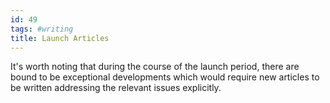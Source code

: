 ```yaml
---
id: 49
tags: #writing
title: Launch Articles
---
```


It's worth noting that during the course of the launch period, there are bound to be exceptional developments which would require new articles to be written addressing the relevant issues explicitly.